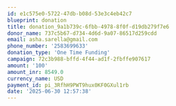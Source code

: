 ```yaml
---
id: e1c575e0-5722-47db-b08d-53e3c4eb42c7
blueprint: donation
title: donation_9a1b739c-6fbb-4978-8f0f-d19db279f7e6
donor_name: 737c5b67-d734-4d6d-9a07-86517d259cdd
email: asha.sarella@gmail.com
phone_number: '2583699633'
donation_type: 'One Time Funding'
campaign: 72c3b988-bffd-4f44-ad1f-2fbffe907617
amount: '100'
amount_inr: 8549.0
currency_name: USD
payment_id: pi_3RfhH9PWT9hux0KF0GXul1rb
date: '2025-06-30 12:57:38'
---
```


